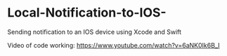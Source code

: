 # Local-Notification-to-IOS-
Sending notification to an IOS device using Xcode and Swift

Video of code working: https://www.youtube.com/watch?v=6aNK0Ik6B_I
